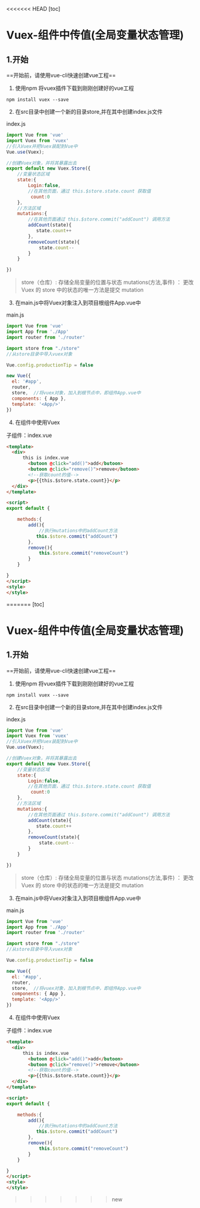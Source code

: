 <<<<<<< HEAD
[toc]

# Vuex-组件中传值(全局变量状态管理)

## 1.开始

==开始前，请使用vue-cli快速创建vue工程==

1. 使用npm 将vuex插件下载到刚刚创建好的vue工程

```
npm install vuex --save
```

2. 在src目录中创建一个新的目录store,并在其中创建index.js文件

index.js
```js
import Vue from 'vue'
import Vuex from 'vuex'
//引入Vuex并把Vuex装配到Vue中
Vue.use(Vuex);

//创建Vuex对象，并将其暴露出去
export default new Vuex.Store({
    //变量状态区域
    state:{
        Login:false,
        //在其他页面，通过 this.$store.state.count 获取值
         count:0
    },
    //方法区域
    mutations:{
        //在其他页面通过 this.$store.commit("addCount") 调用方法
        addCount(state){
           state.count++
        },
        removeCount(state){
            state.count--
        }
    }

})
```

>  store（仓库）: 存储全局变量的位置与状态
>  mutations(方法,事件) ： 更改 Vuex 的 store 中的状态的唯一方法是提交 mutation


3. 在main.js中将Vuex对象注入到项目根组件App.vue中

main.js
```js
import Vue from 'vue'
import App from './App'
import router from './router'

import store from "./store"
//从store目录中导入vuex对象

Vue.config.productionTip = false

new Vue({
  el: '#app',
  router,
  store,  //将vuex对象，加入到根节点中，即组件App.vue中
  components: { App },
  template: '<App/>'
})

```

4. 在组件中使用Vuex

子组件：index.vue
```html
<template>
  <div>
      this is index.vue
        <butoon @click="add()">add</butoon>
        <butoon @click="remove()">remove</butoon>
        <!--获取count的值-->
        <p>{{this.$store.state.count}}</p>
  </div>
</template>

<script>
export default {

    methods:{
        add(){
            //执行mutations中的addCount方法
           this.$store.commit("addCount")
        },
        remove(){
            this.$store.commit("removeCount")
        }
    }

}
</script>
<style>
</style>
```
=======
[toc]

# Vuex-组件中传值(全局变量状态管理)

## 1.开始

==开始前，请使用vue-cli快速创建vue工程==

1. 使用npm 将vuex插件下载到刚刚创建好的vue工程

```
npm install vuex --save
```

2. 在src目录中创建一个新的目录store,并在其中创建index.js文件

index.js
```js
import Vue from 'vue'
import Vuex from 'vuex'
//引入Vuex并把Vuex装配到Vue中
Vue.use(Vuex);

//创建Vuex对象，并将其暴露出去
export default new Vuex.Store({
    //变量状态区域
    state:{
        Login:false,
        //在其他页面，通过 this.$store.state.count 获取值
         count:0
    },
    //方法区域
    mutations:{
        //在其他页面通过 this.$store.commit("addCount") 调用方法
        addCount(state){
           state.count++
        },
        removeCount(state){
            state.count--
        }
    }

})
```

>  store（仓库）: 存储全局变量的位置与状态
>  mutations(方法,事件) ： 更改 Vuex 的 store 中的状态的唯一方法是提交 mutation


3. 在main.js中将Vuex对象注入到项目根组件App.vue中

main.js
```js
import Vue from 'vue'
import App from './App'
import router from './router'

import store from "./store"
//从store目录中导入vuex对象

Vue.config.productionTip = false

new Vue({
  el: '#app',
  router,
  store,  //将vuex对象，加入到根节点中，即组件App.vue中
  components: { App },
  template: '<App/>'
})

```

4. 在组件中使用Vuex

子组件：index.vue
```html
<template>
  <div>
      this is index.vue
        <butoon @click="add()">add</butoon>
        <butoon @click="remove()">remove</butoon>
        <!--获取count的值-->
        <p>{{this.$store.state.count}}</p>
  </div>
</template>

<script>
export default {

    methods:{
        add(){
            //执行mutations中的addCount方法
           this.$store.commit("addCount")
        },
        remove(){
            this.$store.commit("removeCount")
        }
    }

}
</script>
<style>
</style>
```
>>>>>>> new
